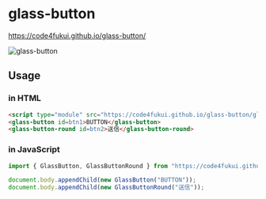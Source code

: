 # glass-button

https://code4fukui.github.io/glass-button/

![glass-button](https://user-images.githubusercontent.com/1715217/199616008-5224b71c-643d-4fc9-a2ff-7c319e35f5b7.jpg)

## Usage

### in HTML

```html
<script type="module" src="https://code4fukui.github.io/glass-button/glass-button.js"></script>
<glass-button id=btn1>BUTTON</glass-button>
<glass-button-round id=btn2>送信</glass-button-round>
```

### in JavaScript

```javascript
import { GlassButton, GlassButtonRound } from "https://code4fukui.github.io/glass-button/glass-button.js";

document.body.appendChild(new GlassButton("BUTTON"));
document.body.appendChild(new GlassButtonRound("送信"));
```
